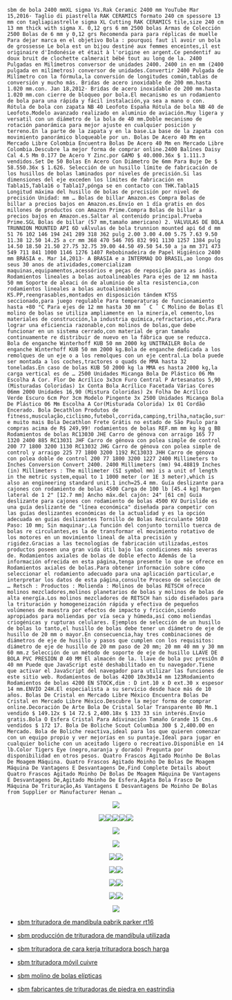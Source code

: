 
```
sbm de bola 2400 mmXL sigma Vs.Rak Ceramic 2400 mm YouTube Mar 15,2016· Taglio di piastrella RAK CERAMICS formato 240 cm spessore 13 mm con tagliapiastrelle sigma XL Cutting RAK CERAMICS tile,size 240 cm 13 mm thick with sigma X. 0,12 grs 6 mm 2500 bolas Armas de Colección 2500 Bolas de 6 mm y 0,12 grs Recomenda para para réplicas de muelle Para dejar marca en el objetivo Bola : pourquoi faut il avoir un bola de grossesse Le bola est un bijou destiné aux femmes enceintes,il est originaire d'Indonésie et était à l'origine en argent.Ce pendentif au doux bruit de clochette calmerait bébé tout au long de la. 2400 Pulgadas en Milímetros conversor de unidades 2400. 2400 in en mm (2400 pulgada en milímetros) conversor de unidades.Convertir 2400 Pulgada de Milímetro con la fórmula,la conversión de longitudes común,tablas de conversión y mucho más. Bridas de acero inoxidable de 200 mm.hasta 1.020 mm.con. Jan 18,2012· Bridas de acero inoxidable de 200 mm.hasta 1.020 mm.con cierre de bloqueo por bola.El mecanismo es un rodamiento de bola para una rápida y fácil instalación,ya sea a mano o con. Rótula de bola con zapata NB 40 Leofoto España Rótula de bola NB 40 de Leofoto.Modelo avanzado realizado en aluminio de aviación.Muy ligera y versatil con un diámetro de la bola de 40 mm.Doble mecanismo de rotación panorámica para mejor ajuste en cualquier posición y terreno.En la parte de la zapata y en la base.La base de la zapata con movimiento panorámico bloqueable por un. Bolas De Acero 40 Mm en Mercado Libre Colombia Encuentra Bolas De Acero 40 Mm en Mercado Libre Colombia.Descubre la mejor forma de comprar online.2400 Balínes Daisy Cal 4.5 Mm 0.177 De Acero Y Zinc.por GAMO $ 40.000.36x $ 1.111.3 vendidos.Set De 50 Bolas En Acero Con Diámetro De 6mm Para Buje De $ 58.550.36x $ 1.626. Selección de un husillo límite de fabricación de los husillos de bolas laminados por niveles de precisión.Si las dimensiones del eje exceden los límites de fabricación en Tabla15,Tabla16 o Tabla17,pónga se en contacto con THK.Tabla15 Longitud máxima del husillo de bolas de precisión por nivel de precisión Unidad: mm … Bolas de billar Amazon.es Compra Bolas de billar a precios bajos en Amazon.es.Envío en 1 día gratis en dos millones de productos con Amazon Prime.Compra Bolas de billar a precios bajos en Amazon.es.Saltar al contenido principal.Prueba Prime.SGL Bolas de billar (57 mm,tamaño americano) 2. VÁLVULAS DE BOLA TRUNNION MOUNTED API 6D vÁlvulas de bola trunnion mounted api 6d d mm 51 76 102 146 194 241 289 318 362 pulg 2.00 3.00 4.00 5.75 7.63 9.50 11.38 12.50 14.25 a cr mm 368 470 546 705 832 991 1130 1257 1384 pulg 14.50 18.50 21.50 27.75 32.75 39.00 44.50 49.50 54.50 a ja mm 371 473 549 711 841 1000 1146 1276 1407 Rebobinadeira de Papel Higiênico 2400 mm BRÁSIA e. Mar 14,2013· A BRASIA e a INTERMAQ DO BRASIL,ao longo dos seus 30 anos de atividades,comercializam maquinas,equipamentos,acessórios e peças de reposição para as indús. Rodamientos lineales a bolas autoalineables Para ejes de 12 mm hasta 50 mm Soporte de aleaci ón de aluminio de alta resistencia,con rodamientos lineales a bolas autoalineables KS.PP,reengrasables,montados en disposición tándem KTSS seccionado,para juego regulable Para temperaturas de funcionamiento hasta +80 °C Para ejes de 12 mm hasta 30 mm ˚ C ˚ C Molino de Bolas El molino de bolas se utiliza ampliamente en la minería,el cemento,los materiales de construcción,la industria química,refractarios,etc.Para lograr una eficiencia razonable,con molinos de bolas,que debe funcionar en un sistema cerrado,con material de gran tamaño continuamente re distribuir de nuevo en la fábrica que se reduzca. Bola de enganche Winterhoff KUB 50 mm 2000 kg UNITRAILER Bola de enganche Winterhoff KUB 50 mm 2000 kg.Bola de enganche dedicada a los remolques de un eje o a los remolques con un eje central.La bola puede ser montada a los coches,tractores o quads de MMA hasta 32 toneladas.En caso de bolas KUB 50 2000 kg la MMA es hasta 2000 kg,la carga vertical es de … 2500 Unidades Micanga Bola De Plástico 06 Mm Escolha A Cor. Flor De Acrílico 3x3cm Furo Central P Artesanatos 5,90 (Misturadas Coloridas) 1x Conta Bola Acrílico Facetada Várias Cores 06mm 2000 Unidades 16,90 (Mistura Coloridas) 2x Folha De Acrílico Verde Escuro 6cm Por 3cm Modelo Pingente 3x 2500 Unidades Micanga Bola De Plástico 06 Mm Escolha A Cor(Misturada Colorida) 1x 01 Cordão Encerado. Bola Decathlon Produtos de fitness,musculação,ciclismo,futebol,corrida,camping,trilha,natação,surf,tênis,pesca e muito mais Bola Decathlon Frete Grátis no estado de São Paulo para compras acima de R$ 249,99! rodamientos de bolas REF.mm mm kg kg g BB Rodamientos de bolas RC13030 JHE Carro de génova con arraigo 165 77 1320 2400 885 RC13031 JHF Carro de génova con polea simple de control 200 77 1800 3200 1130 RC13032 JHG Carro de génova con polea simple de control y arraigo 225 77 1800 3200 1192 RC13033 JHH Carro de génova con polea doble de control 200 77 1800 3200 1227 2400 Millimeters to Inches Conversion Convert 2400. 2400 Millimeters (mm) 94.48819 Inches (in) Millimeters : The millimeter (SI symbol mm) is a unit of length in the metric system,equal to 1 1000 meter (or 1E 3 meter),which is also an engineering standard unit.1 inch=25.4 mm. Guía deslizante para cajones con rodamiento de bolas 4500 Carga de 100 lb [45.4 kg] Margen lateral de 1 2" [12.7 mm] Ancho máx.del cajón: 24" [61 cm] Guía deslizante para cajones con rodamiento de bolas 4500 KV Durislide es una guía deslizante de "línea económica" diseñada para competir con las guías deslizantes económicas de la actualidad y es la opción adecuada en guías deslizantes Tornillo de Bolas Recirculante 5010 Paso: 10 mm; Sin maquinar;.La función del conjunto tornillo tuerca de bolas re circulantes,es la de transformar el movimiento rotativo de los motores en un movimiento lineal de alta precisión y rigidez.Gracias a las tecnologías de fabricación utilizadas,estos productos poseen una gran vida útil bajo las condiciones más severas de. Rodamientos axiales de bolas de doble efecto Además de la información ofrecida en esta página,tenga presente lo que se ofrece en Rodamientos axiales de bolas.Para obtener información sobre cómo seleccionar el rodamiento adecuado para una aplicación particular,e interpretar los datos de esta página,consulte Proceso de selección de … Retsch : Productos : Molienda : Molinos de bolas RETSCH ofrece molinos mezcladores,molinos planetarios de bolas y molinos de bolas de alta energía.Los molinos mezcladores de RETSCH han sido diseñados para la trituración y homogeneización rápida y efectiva de pequeños volúmenes de muestra por efectos de impacto y fricción,siendo apropiados para moliendas por vía seca y húmeda,así como moliendas criogénicas y rupturas celulares. Ejemplos de selección de un husillo de bolas lo tanto,el husillo de bolas debe tener un diámetro de eje de husillo de 20 mm o mayor.En consecuencia,hay tres combinaciones de diámetros de eje de husillo y pasos que cumplen con los requisitos: diámetro de eje de husillo de 20 mm paso de 20 mm; 20 mm 40 mm y 30 mm 60 mm.z Selección de un método de soporte de eje de husillo LLAVE DE BOLA PVC PRESIÓN Ø 40 MM El almacén de la. llave de bola pvc presiÓn Ø 40 mm Puede que JavaScript esté deshabilitado en tu navegador.Tiene que activar el JavaScript del navegador para utilizar las funciones de este sitio web. Rodamientos de bolas 4200 10x30x14 mm 123Rodamiento Rodamientos de bolas 4200 EN STOCK,dim : D int.10 x D ext.30 x espesor 14 mm.ENVÍO 24H.El especialista a su servicio desde hace más de 10 años. Bolas De Cristal en Mercado Libre México Encuentra Bolas De Cristal en Mercado Libre México.Descubre la mejor forma de comprar online.Decoración De Arte Bola De Cristal Solar Transparente 80 Mm.1 vendido $ 149.12x $ 14 72.$ 2,400.18x $ 133 33 sin interés.Envío gratis.Bola O Esfera Cristal Para Adivinación Tamaño Grande 15 Cms.6 vendidos $ 172 17. Bola De Boliche Scout Columbia 300 $ 2,400.00 en Mercado. Bola de Boliche reactiva,ideal para los que quieren comenzar con un equipo propio y ver mejorías en su puntaje.Ideal para jugar en cualquier boliche con un aceitado ligero o recreativo.Disponible en 14 lb.Color Tigers Eye (negro,naranja y dorado) Pregunta por disponibilidad en otros pesos. Quatro Frascos Agitado Moinho De Bolas De Moagem Máquina. Quatro Frascos Agitado Moinho De Bolas De Moagem Máquina De Vantagens E Desvantagens De,Find Complete Details about Quatro Frascos Agitado Moinho De Bolas De Moagem Máquina De Vantagens E Desvantagens De,Agitado Moinho De Esfera,Ágata Bola Frasco De Máquina De Trituração,As Vantagens E Desvantagens De Moinho De Bolas from Supplier or Manufacturer Henan … 
```

<div align="center">

<a href="https://es-crusher.shibang-china.com/github&k=sbm+de+bola+2400+mm"><img src="https://static.shibang-china.com/es/crusher/logo.jpg"></a>

<a href="https://es-crusher.shibang-china.com/github&k=sbm+de+bola+2400+mm"><img src="https://static.shibang-china.com/es/crusher/index.jpg"></a><a href="https://es-crusher.shibang-china.com/material.htmlgithub&k=sbm+de+bola+2400+mm"><img src="https://static.shibang-china.com/es/crusher/material.jpg"></a><a href="https://es-crusher.shibang-china.com/application.htmlgithub&k=sbm+de+bola+2400+mm"><img src="https://static.shibang-china.com/es/crusher/application.jpg"></a><a href="https://es-crusher.shibang-china.com/aboutus.htmlgithub&k=sbm+de+bola+2400+mm"><img src="https://static.shibang-china.com/es/crusher/aboutus.jpg"></a><a href="https://es-crusher.shibang-china.com/contact.htmlgithub&k=sbm+de+bola+2400+mm"><img src="https://static.shibang-china.com/es/crusher/contact.jpg"></a>

<a href="https://es-crusher.shibang-china.com/github&k=sbm+de+bola+2400+mm"><img src="https://static.shibang-china.com/es/crusher/banner.jpg"></a>

<a href="https://swt.shibang-china.com/github&k=sbm+de+bola+2400+mm"><img src="https://static.shibang-china.com/es/crusher/text.jpg"></a>

<a href="https://swt.shibang-china.com/github&k=sbm+de+bola+2400+mm"><img src="https://static.shibang-china.com/es/crusher/chat.jpg"></a><a href="https://es-crusher.shibang-china.com/contact.htmlgithub&k=sbm+de+bola+2400+mm"><img src="https://static.shibang-china.com/es/crusher/message.jpg"></a>

<a href="https://es-crusher.shibang-china.com/products/pe.htmlgithub&k=sbm+de+bola+2400+mm"><img src="https://static.shibang-china.com/es/crusher/pe.jpg"></a><a href="https://es-crusher.shibang-china.com/products/pf.htmlgithub&k=sbm+de+bola+2400+mm"><img src="https://static.shibang-china.com/es/crusher/pf.jpg"></a>

<a href="https://es-crusher.shibang-china.com/products/hpt.htmlgithub&k=sbm+de+bola+2400+mm"><img src="https://static.shibang-china.com/es/crusher/hpt.jpg"></a><a href="https://es-crusher.shibang-china.com/products/vsi.htmlgithub&k=sbm+de+bola+2400+mm"><img src="https://static.shibang-china.com/es/crusher/vsi.jpg"></a>

<a href="https://es-crusher.shibang-china.com/products/klv.htmlgithub&k=sbm+de+bola+2400+mm"><img src="https://static.shibang-china.com/es/crusher/klv.jpg"></a><a href="https://es-crusher.shibang-china.com/products/portable.htmlgithub&k=sbm+de+bola+2400+mm"><img src="https://static.shibang-china.com/es/crusher/portable.jpg"></a>

<a href="https://swt.shibang-china.com/github&k=sbm+de+bola+2400+mm"><img src="https://static.shibang-china.com/es/crusher/case.jpg"></a>

</div>


* [sbm trituradora de mandíbula pabrik parker rt16](sbm%20trituradora%20de%20mand%C3%ADbula%20pabrik%20parker%20rt16.md)

* [sbm producción de trituradora de mandíbula utilizada](sbm%20producci%C3%B3n%20de%20trituradora%20de%20mand%C3%ADbula%20utilizada.md)

* [sbm trituradora de cara kerja trituradora bosch harga](sbm%20trituradora%20de%20cara%20kerja%20trituradora%20bosch%20harga.md)

* [sbm trituradora móvil cuivre](sbm%20trituradora%20m%C3%B3vil%20cuivre.md)

* [sbm molino de bolas elípticas](sbm%20molino%20de%20bolas%20el%C3%ADpticas.md)

* [sbm fabricantes de trituradoras de piedra en eastrindia](sbm%20fabricantes%20de%20trituradoras%20de%20piedra%20en%20eastrindia.md)